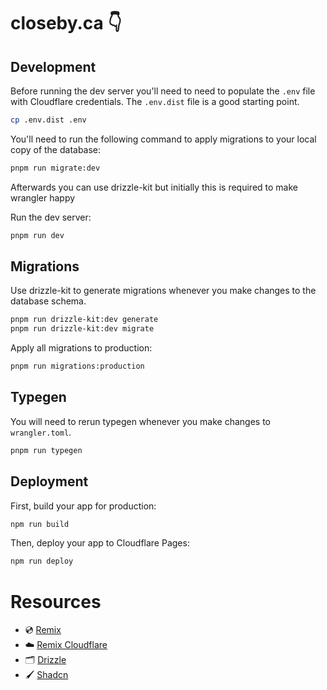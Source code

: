 # closeby.ca 👇

## Development

Before running the dev server you'll need to need to populate the `.env` file with Cloudflare credentials.
The `.env.dist` file is a good starting point.
```sh
cp .env.dist .env
```

You'll need to run the following command to apply migrations to your local copy of the database:
```sh
pnpm run migrate:dev
```
Afterwards you can use drizzle-kit but initially this is required to make wrangler happy

Run the dev server:

```sh
pnpm run dev
```

## Migrations

Use drizzle-kit to generate migrations whenever you make changes to the database schema.
```sh
pnpm run drizzle-kit:dev generate
pnpm run drizzle-kit:dev migrate
```

Apply all migrations to production:
```sh
pnpm run migrations:production
```

## Typegen

You will need to rerun typegen whenever you make changes to `wrangler.toml`.
```sh
pnpm run typegen
```

## Deployment

First, build your app for production:

```sh
npm run build
```

Then, deploy your app to Cloudflare Pages:

```sh
npm run deploy
```

# Resources

- 💿 [Remix](https://remix.run/docs)
- ☁️ [Remix Cloudflare](https://remix.run/guides/vite#cloudflare)
- 🗂️ [Drizzle](https://drizzle.team/docs)
- 🖌️ [Shadcn](https://ui.shadcn.com/docs)